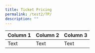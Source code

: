 ```yaml
---
title: Ticket Pricing
permalink: /test2/TP/
description: ""
---
```



| Column 1 | Column 2 | Column 3 |
| -------- | -------- | -------- |
| Text     | Text     | Text     |

